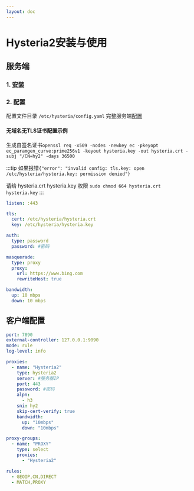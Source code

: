 ```yaml
---
layout: doc
---
```


# Hysteria2安装与使用

## 服务端

### 1. [安装](https://v2.hysteria.network/zh/docs/getting-started/Installation/)

### 2. 配置
配置文件目录 `/etc/hysteria/config.yaml` 完整服务端[配置](https://v2.hysteria.network/zh/docs/advanced/Full-Server-Config/#__tabbed_1_1)

#### 无域名无TLS证书配置示例

生成自签名证书`openssl req -x509 -nodes -newkey ec -pkeyopt ec_paramgen_curve:prime256v1 -keyout hysteria.key -out hysteria.crt -subj "/CN=hy2" -days 36500`

:::tip
如果报错`{"error": "invalid config: tls.key: open /etc/hysteria/hysteria.key: permission denied"}`

请给 hysteria.crt  hysteria.key 权限 `sudo chmod 664 hysteria.crt hysteria.key`
:::

```yaml
listen: :443

tls:
  cert: /etc/hysteria/hysteria.crt
  key: /etc/hysteria/hysteria.key

auth:
  type: password
  password: #密码

masquerade:
  type: proxy
  proxy:
    url: https://www.bing.com
    rewriteHost: true

bandwidth:
  up: 10 mbps
  down: 10 mbps
```

## 客户端配置

```yaml
port: 7890
external-controller: 127.0.0.1:9090
mode: rule
log-level: info

proxies:
  - name: "Hysteria2"
    type: hysteria2
    server: #服务器IP
    port: 443
    password: #密码
    alpn:
      - h3
    sni: hy2
    skip-cert-verify: true
    bandwidth:
      up: "10mbps"
      down: "10mbps"

proxy-groups:
  - name: "PROXY"
    type: select
    proxies:
      - "Hysteria2"

rules:
  - GEOIP,CN,DIRECT
  - MATCH,PROXY
```